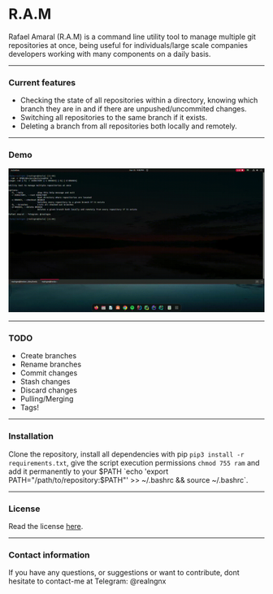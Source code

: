 # R.A.M
Rafael Amaral (R.A.M) is a command line utility tool to manage multiple git repositories at once, being useful for individuals/large scale companies developers working with many components on a daily basis.

------------------

### Current features

+ Checking the state of all repositories within a directory, knowing which branch they are in and if there are unpushed/uncommited changes.
+ Switching all repositories to the same branch if it exists.
+ Deleting a branch from all repositories both locally and remotely.

------------------

### Demo

![A demonstration of how ram can be used with multiple repositories.](images/sample.gif)

------------------

### TODO

+ Create branches
+ Rename branches
+ Commit changes
+ Stash changes
+ Discard changes
+ Pulling/Merging
+ Tags!

__________________

### Installation

Clone the repository, install all dependencies with pip `pip3 install -r requirements.txt`, give the script execution permissions `chmod 755 ram` and add it permanently to your $PATH `echo 'export PATH="/path/to/repository:$PATH"' >> ~/.bashrc && source ~/.bashrc`.
__________________

### License

Read the license [here](LICENSE).

__________________

### Contact information

If you have any questions, or suggestions or want to contribute, dont hesitate to contact-me at Telegram: @realngnx
